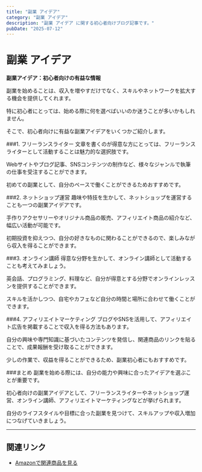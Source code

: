```yaml
---
title: "副業 アイデア"
category: "副業 アイデア"
description: "副業 アイデア に関する初心者向けブログ記事です。"
pubDate: "2025-07-12"
---
```


# 副業 アイデア

**副業アイデア：初心者向けの有益な情報**

副業を始めることは、収入を増やすだけでなく、スキルやネットワークを拡大する機会を提供してくれます。

特に初心者にとっては、始める際に何を選べばいいのか迷うことが多いかもしれません。

そこで、初心者向けに有益な副業アイデアをいくつかご紹介します。



###1. フリーランスライター
文章を書くのが得意な方にとっては、フリーランスライターとして活動することは魅力的な選択肢です。

Webサイトやブログ記事、SNSコンテンツの制作など、様々なジャンルで執筆の仕事を受注することができます。

初めての副業として、自分のペースで働くことができるためおすすめです。



###2. ネットショップ運営
趣味や特技を生かして、ネットショップを運営することも一つの副業アイデアです。

手作りアクセサリーやオリジナル商品の販売、アフィリエイト商品の紹介など、幅広い活動が可能です。

初期投資を抑えつつ、自分の好きなものに関わることができるので、楽しみながら収入を得ることができます。



###3. オンライン講師
得意な分野を生かして、オンライン講師として活動することも考えてみましょう。

英会話、プログラミング、料理など、自分が得意とする分野でオンラインレッスンを提供することができます。

スキルを活かしつつ、自宅やカフェなど自分の時間と場所に合わせて働くことができます。



###4. アフィリエイトマーケティング
ブログやSNSを活用して、アフィリエイト広告を掲載することで収入を得る方法もあります。

自分の興味や専門知識に基づいたコンテンツを発信し、関連商品のリンクを貼ることで、成果報酬を受け取ることができます。

少しの作業で、収益を得ることができるため、副業初心者にもおすすめです。



###まとめ
副業を始める際には、自分の能力や興味に合ったアイデアを選ぶことが重要です。

初心者向けの副業アイデアとして、フリーランスライターやネットショップ運営、オンライン講師、アフィリエイトマーケティングなどが挙げられます。

自分のライフスタイルや目標に合った副業を見つけて、スキルアップや収入増加につなげていきましょう。



---

## 関連リンク

- [Amazonで関連商品を見る](https://www.amazon.co.jp/s?k=%E5%89%AF%E6%A5%AD+%E3%82%A2%E3%82%A4%E3%83%87%E3%82%A2&tag=autowritehubai-22)
